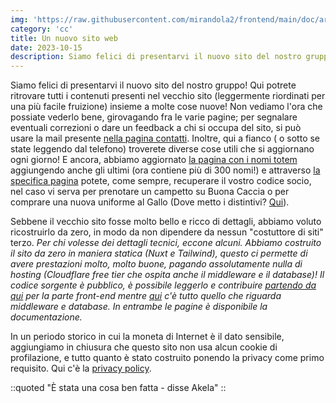```yaml
---
img: 'https://raw.githubusercontent.com/mirandola2/frontend/main/doc/architecture.png'
category: 'cc'
title: Un nuovo sito web
date: 2023-10-15
description: Siamo felici di presentarvi il nuovo sito del nostro gruppo!
---
```


Siamo felici di presentarvi il nuovo sito del nostro gruppo! Qui potrete ritrovare tutti i contenuti presenti nel vecchio sito (leggermente riordinati per una più facile fruizione) insieme a molte cose nuove! Non vediamo l'ora che possiate vederlo bene, girovagando fra le varie pagine; per segnalare eventuali correzioni o dare un feedback a chi si occupa del sito, si può usare la mail presente [nella pagina contatti](/contatti). Inoltre, qui a fianco ( o sotto se state leggendo dal telefono) troverete diverse cose utili che si aggiornano ogni giorno!
E ancora, abbiamo aggiornato [la pagina con i nomi totem](/totem) aggiungendo anche gli ultimi (ora contiene più di 300 nomi!) e attraverso [la specifica pagina](/codice-socio) potete, come sempre, recuperare il vostro codice socio, nel caso vi serva per prenotare un campetto su Buona Caccia o per comprare una nuova uniforme al Gallo (Dove metto i distintivi? [Qui](/uniforme)).  

Sebbene il vecchio sito fosse molto bello e ricco di dettagli, abbiamo voluto ricostruirlo da zero, in modo da non dipendere da nessun "costuttore di siti" terzo. _Per chi volesse dei dettagli tecnici, eccone alcuni. Abbiamo costruito il sito da zero in maniera statica (Nuxt e Tailwind), questo ci permette di avere prestazioni molto, molto buone, pagando assolutamente nulla di hosting (Cloudflare free tier che ospita anche il middleware e il database)! Il codice sorgente è pubblico, è possibile leggerlo e contribuire [partendo da qui](https://github.com/mirandola2/frontend) per la parte front-end mentre [qui](https://github.com/mirandola2/middleware) c'è tutto quello che riguarda middleware e database. In entrambe le pagine è disponibile la documentazione._ 

In un periodo storico in cui la moneta di Internet è il dato sensibile, aggiungiamo in chiusura che questo sito non usa alcun cookie di profilazione, e tutto quanto è stato costruito ponendo la privacy come primo requisito. Qui c'è la [privacy policy](/privacy-policy). 


::quoted
"È stata una cosa ben fatta - disse Akela"
::
